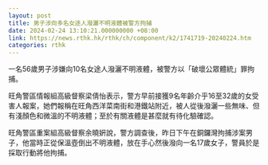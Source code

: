 ```yaml
---
layout: post
title: 男子涉向多名女途人潑灑不明液體被警方拘捕
date: 2024-02-24 13:10:21.000000000 +08:00
link: https://news.rthk.hk/rthk/ch/component/k2/1741719-20240224.htm
categories: rthk
---
```


一名56歲男子涉嫌向10名女途人潑灑不明液體，被警方以「破壞公眾體統」罪拘捕。

旺角警區情報組高級督察梁倩怡表示，警方早前接獲9名年齡介乎16至32歲的女受害人報案，她們報稱在旺角西洋菜南街和港鐵站附近，被人從後潑灑一些無味、但有淺顏色和微溫的不明液體；至於有關液體是甚麼就有待化驗確認。

旺角警區重案組高級督察余曉姸說，警方調查後，昨日下午在銅鑼灣拘捕涉案男子，他當時正從保溫壺倒出不明液體，放在手心然後潑向一名17歲女子，警員於是採取行動將他拘捕。
